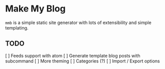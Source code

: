 # Make My Blog
`mmb` is a simple static site generator with lots of extensibility and simple
templating. 

## TODO
[ ] Feeds support with atom
[ ] Generate template blog posts with subcommand
[ ] More theming
[ ] Categories (?)
[ ] Import / Export options
